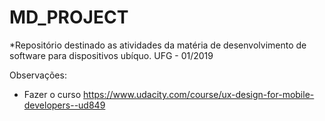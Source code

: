 # MD_PROJECT
*Repositório destinado as atividades da matéria de desenvolvimento de software para dispositivos ubíquo. UFG - 01/2019

Observações:
- Fazer o curso https://www.udacity.com/course/ux-design-for-mobile-developers--ud849
